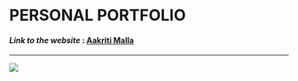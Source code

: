 # PERSONAL PORTFOLIO


#### *Link to the website* : [Aakriti Malla](https://aakriti-malla.github.io/Personal-Portfolio/)
<hr>

<img src="https://forthebadge.com/images/badges/built-with-love.svg" >
